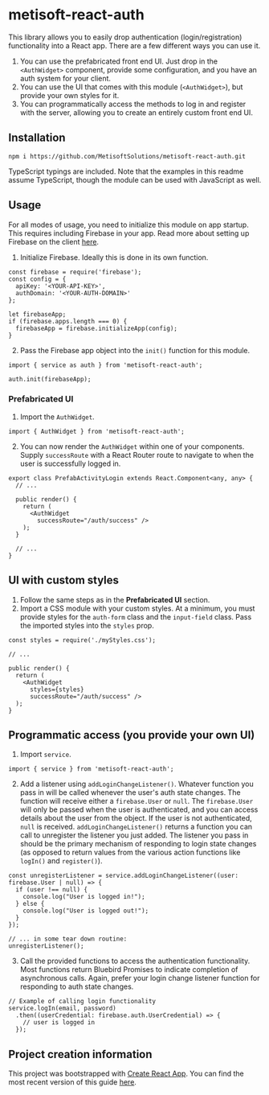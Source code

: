 # metisoft-react-auth

This library allows you to easily drop authentication (login/registration) functionality into a React app. There are a few different ways you can use it.

1. You can use the prefabricated front end UI. Just drop in the `<AuthWidget>` component, provide some configuration, and you have an auth system for your client.
2. You can use the UI that comes with this module (`<AuthWidget>`), but provide your own styles for it.
3. You can programmatically access the methods to log in and register with the server, allowing you to create an entirely custom front end UI.

## Installation

```
npm i https://github.com/MetisoftSolutions/metisoft-react-auth.git
```

TypeScript typings are included. Note that the examples in this readme assume TypeScript, though the module can be used with JavaScript as well.

## Usage

For all modes of usage, you need to initialize this module on app startup. This requires including Firebase in your app. Read more about setting up Firebase on the client [here](https://firebase.google.com/docs/web/setup).

1. Initialize Firebase. Ideally this is done in its own function.
  ```
  const firebase = require('firebase');
  const config = {
    apiKey: '<YOUR-API-KEY>',
    authDomain: '<YOUR-AUTH-DOMAIN>'
  };

  let firebaseApp;
  if (firebase.apps.length === 0) {
    firebaseApp = firebase.initializeApp(config);
  } 
  ```
2. Pass the Firebase app object into the `init()` function for this module.
  ```
  import { service as auth } from 'metisoft-react-auth';

  auth.init(firebaseApp);
  ```

### Prefabricated UI

1. Import the `AuthWidget`.
  ```
  import { AuthWidget } from 'metisoft-react-auth';
  ```
2. You can now render the `AuthWidget` within one of your components. Supply `successRoute` with a React Router route to navigate to when the user is successfully logged in.
  ```
  export class PrefabActivityLogin extends React.Component<any, any> {
    // ...

    public render() {
      return (
        <AuthWidget
          successRoute="/auth/success" />
      );
    }
    
    // ...
  }
  ```

## UI with custom styles

1. Follow the same steps as in the **Prefabricated UI** section.
2. Import a CSS module with your custom styles. At a minimum, you must provide styles for the `auth-form` class and the `input-field` class. Pass the imported styles into the `styles` prop.
  ```
  const styles = require('./myStyles.css');

  // ...

  public render() {
    return (
      <AuthWidget
        styles={styles}
        successRoute="/auth/success" />
    );
  }
  ```

## Programmatic access (you provide your own UI)

1. Import `service`.
  ```
  import { service } from 'metisoft-react-auth';
  ```
2. Add a listener using `addLoginChangeListener()`. Whatever function you pass in will be called whenever the user's auth state changes. The function will receive either a `firebase.User` or `null`. The `firebase.User` will only be passed when the user is authenticated, and you can access details about the user from the object. If the user is not authenticated, `null` is received. `addLoginChangeListener()` returns a function you can call to unregister the listener you just added. The listener you pass in should be the primary mechanism of responding to login state changes (as opposed to return values from the various action functions like `logIn()` and `register()`).
  ```
  const unregisterListener = service.addLoginChangeListener((user: firebase.User | null) => {
    if (user !== null) {
      console.log("User is logged in!");
    } else {
      console.log("User is logged out!");
    }
  });

  // ... in some tear down routine:
  unregisterListener();
  ```
3. Call the provided functions to access the authentication functionality. Most functions return Bluebird Promises to indicate completion of asynchronous calls. Again, prefer your login change listener function for responding to auth state changes.
  ```
  // Example of calling login functionality
  service.logIn(email, password)
    .then((userCredential: firebase.auth.UserCredential) => {
      // user is logged in
    });
  ```

## Project creation information

This project was bootstrapped with [Create React App](https://github.com/facebookincubator/create-react-app). You can find the most recent version of this guide [here](https://github.com/facebookincubator/create-react-app/blob/master/packages/react-scripts/template/README.md).
